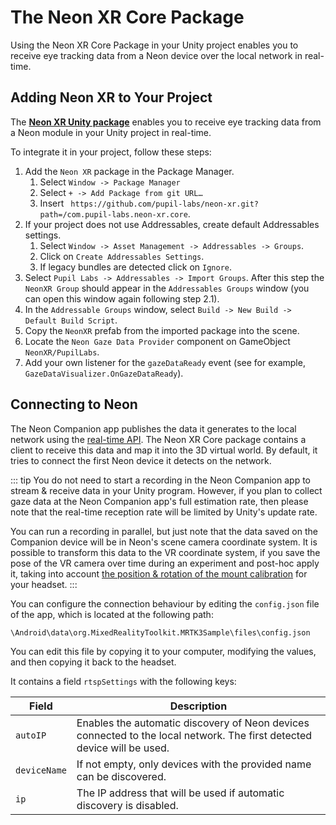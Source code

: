 # The Neon XR Core Package

Using the Neon XR Core Package in your Unity project enables you to receive eye tracking data from a Neon device over the local network in real-time.

## Adding Neon XR to Your Project

The [**Neon XR Unity package**](https://github.com/pupil-labs/neon-xr) enables you to receive eye tracking data from a Neon module in your Unity project in real-time.

To integrate it in your project, follow these steps:

1. Add the `Neon XR` package in the Package Manager.
   1. Select `Window -> Package Manager`
   2. Select `+ -> Add Package from git URL…`
   3. Insert ` https://github.com/pupil-labs/neon-xr.git?path=/com.pupil-labs.neon-xr.core`.
1. If your project does not use Addressables, create default Addressables settings.
   1. Select `Window -> Asset Management -> Addressables -> Groups`.
   2. Click on `Create Addressables Settings`.
   3. If legacy bundles are detected click on `Ignore`.
1. Select `Pupil Labs -> Addressables -> Import Groups`. After this step the `NeonXR Group` should appear in the `Addressables Groups` window (you can open this window again following step 2.1).
1. In the `Addressable Groups` window, select `Build -> New Build -> Default Build Script`.
1. Copy the `NeonXR` prefab from the imported package into the scene.
1. Locate the `Neon Gaze Data Provider` component on GameObject `NeonXR/PupilLabs`.
1. Add your own listener for the `gazeDataReady` event (see for example, `GazeDataVisualizer.OnGazeDataReady`).

## Connecting to Neon

The Neon Companion app publishes the data it generates to the local network using the [real-time API](/real-time-api/tutorials/). The Neon XR Core package contains a client to receive this data and map it into the 3D virtual world. By default, it tries to connect the first Neon device it detects on the network.

::: tip
You do not need to start a recording in the Neon Companion app to stream & receive data in your Unity program. However, if you plan to collect gaze data at the Neon Companion app's full estimation rate, then please note that the real-time reception rate will be limited by Unity's update rate.

You can run a recording in parallel, but just note that the data saved on the Companion device will be in Neon's scene camera coordinate system. It is possible to transform this data to the VR coordinate system, if you save the pose of the VR camera over time during an experiment and post-hoc apply it, taking into account [the position & rotation of the mount calibration](../build-your-own-mount/index.md#calibrating-the-mount) for your headset.
:::

You can configure the connection behaviour by editing the `config.json` file of the app, which is located at the following path:

```
\Android\data\org.MixedRealityToolkit.MRTK3Sample\files\config.json
```

You can edit this file by copying it to your computer, modifying the values, and then copying it back to the headset.

It contains a field `rtspSettings` with the following keys:

| Field        | Description                                                                                                             |
| ------------ | ----------------------------------------------------------------------------------------------------------------------- |
| `autoIP`     | Enables the automatic discovery of Neon devices connected to the local network. The first detected device will be used. |
| `deviceName` | If not empty, only devices with the provided name can be discovered.                                                    |
| `ip`         | The IP address that will be used if automatic discovery is disabled.                                                    |
